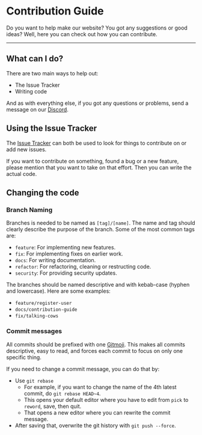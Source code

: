 # Contribution Guide

Do you want to help make our website? You got any suggestions or good ideas? Well, here you can check out how you can contribute.

---

## What can I do?

There are two main ways to help out:
- The Issue Tracker
- Writing code

And as with everything else, if you got any questions or problems, send a message on our [Discord](https://discord.gg/9X6W6v9RcE).

## Using the Issue Tracker

The [Issue Tracker](https://github.com/betauia/betauia.net/issues) can both be used to look for things to contribute on or add new issues.

If you want to contribute on something, found a bug or a new feature, please mention that you want to take on that effort. Then you can write the actual code.

## Changing the code

### Branch Naming

Branches is needed to be named as `[tag]/[name]`. The name and tag should clearly describe the purpose of the branch. Some of the most common tags are:
- `feature`: For implementing new features.
- `fix`: For implementing fixes on earlier work.
- `docs`: For writing documentation.
- `refactor`: For refactoring, cleaning or restructing code.
- `security`: For providing security updates.

The branches should be named descriptive and with kebab-case (hyphen and lowercase). Here are some examples:
- `feature/register-user`
- `docs/contribution-guide`
- `fix/talking-cows`

### Commit messages

All commits should be prefixed with one [Gitmoji](https://gitmoji.dev/). This makes all commits descriptive, easy to read, and forces each commit to focus on only one specific thing.

If you need to change a commit message, you can do that by:
- Use `git rebase`
	- For example, if you want to change the name of the 4th latest commit, do `git rebase HEAD~4`.
	- This opens your default editor where you have to edit from `pick` to `reword`, save, then quit. 
	- That opens a new editor where you can rewrite the commit message.
- After saving that, overwrite the git history with `git push --force`.
